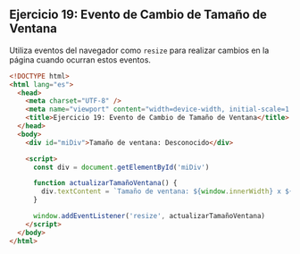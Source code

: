 ## Ejercicio 19: Evento de Cambio de Tamaño de Ventana

Utiliza eventos del navegador como `resize` para realizar cambios en la página cuando ocurran estos eventos.

```html
<!DOCTYPE html>
<html lang="es">
  <head>
    <meta charset="UTF-8" />
    <meta name="viewport" content="width=device-width, initial-scale=1.0" />
    <title>Ejercicio 19: Evento de Cambio de Tamaño de Ventana</title>
  </head>
  <body>
    <div id="miDiv">Tamaño de ventana: Desconocido</div>

    <script>
      const div = document.getElementById('miDiv')

      function actualizarTamañoVentana() {
        div.textContent = `Tamaño de ventana: ${window.innerWidth} x ${window.innerHeight}`
      }

      window.addEventListener('resize', actualizarTamañoVentana)
    </script>
  </body>
</html>
```